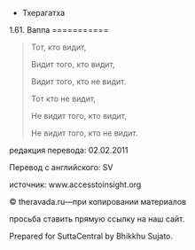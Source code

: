 









* Тхерагатха


1\.61\. Ваппа
\=\=\=\=\=\=\=\=\=\=\=




> Тот, кто видит,  
> 
> Видит того, кто видит,  
> 
> Видит того, кто не видит\.  
> 
> Тот кто не видит,  
> 
> Не видит того, кто видит,  
> 
> Не видит того, кто не видит\.



редакция перевода: 02\.02\.2011


Перевод с английского: SV


источник: www\.accesstoinsight\.org


© theravada\.ru—при копировании материалов


просьба ставить прямую ссылку на наш сайт\.


Prepared for SuttaCentral by Bhikkhu Sujato\.






